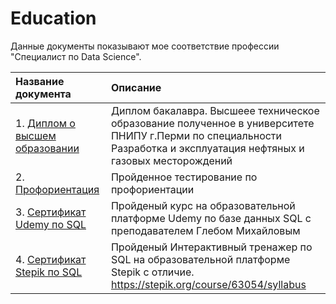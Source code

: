 # Education

Данные документы показывают мое соответствие профессии "Специалист по Data Science".

| Название документа | Описание | 
| :---------------------- | :---------------------- |
| 1. [Диплом о высшем образовании](Education/Bachelor_of_Science_in_Engineering.pdf) | Диплом бакалавра. Высшеее техническое образование полученное в университете ПНИПУ г.Перми по специальности Разработка и эксплуатация нефтяных и газовых месторождений|
| 2. [Профориентация](Education/career_guidance.pdf) | Пройденное тестирование по профориентации |
| 3. [Сертификат Udemy по SQL](Education/Udemy_SQL.pdf) | Пройденый курс на образовательной платформе Udemy по базе данных SQL с преподавателем Глебом Михайловым |
| 4. [Сертификат Stepik по SQL](/workspaces/Data-Science/Education/Interactive_SQL_Trainer.pdf) | Пройденый Интерактивный тренажер по SQL на образовательной платформе Stepik с отличие. https://stepik.org/course/63054/syllabus|
